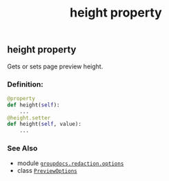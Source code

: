 ﻿---
title: height property
second_title: GroupDocs.Redaction for Python via .NET API References
description: 
type: docs
url: /python-net/groupdocs.redaction.options/previewoptions/height/
is_root: false
weight: 30
---

## height property


Gets or sets page preview height.
### Definition:
```python
@property
def height(self):
    ...
@height.setter
def height(self, value):
    ...
```

### See Also
* module [`groupdocs.redaction.options`](../../)
* class [`PreviewOptions`](/redaction/python-net/groupdocs.redaction.options/previewoptions)
